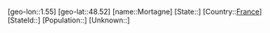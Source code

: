 ﻿---
location: [48.52,1.55]
type: City
tags:
- geo/City


SpocWebEntityId: 32602
isDeleted: false
confidential: public

---
[geo-lon::1.55]
[geo-lat::48.52]
[name::Mortagne]
[State::]
[Country::[France](geo/Continent/Europe/France.md)]
[StateId::]
[Population::]
[Unknown::]

